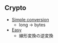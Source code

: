## Crypto
- [Simple conversion](https://hackmd.io/2FtD4pwRRbKcGLlYVm2Y6Q)
  - long -> bytes
- [Easy](https://hackmd.io/k8Bcg2VyRE6g7-b-JrodhA)
  - 線形変換の逆変換
